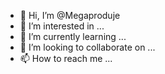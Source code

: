 - 👋 Hi, I’m @Megaproduje
- 👀 I’m interested in ...
- 🌱 I’m currently learning ...
- 💞️ I’m looking to collaborate on ...
- 📫 How to reach me ...

<!---
Megaproduje/Megaproduje is a ✨ special ✨ repository because its `README.md` (this file) appears on your GitHub profile.
You can click the Preview link to take a look at your changes.
--->
